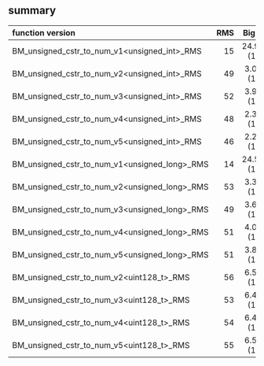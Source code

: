 
## summary

|function version       | RMS                  | Big O                      |
|:----------------------|---------------------:|:--------------------------:|
| BM_unsigned_cstr_to_num_v1<unsigned_int>_RMS | 15 | 24.90 (1) |
| BM_unsigned_cstr_to_num_v2<unsigned_int>_RMS | 49 | 3.05 (1) |
| BM_unsigned_cstr_to_num_v3<unsigned_int>_RMS | 52 | 3.92 (1) |
| BM_unsigned_cstr_to_num_v4<unsigned_int>_RMS | 48 | 2.31 (1) |
| BM_unsigned_cstr_to_num_v5<unsigned_int>_RMS | 46 | 2.28 (1) |
| BM_unsigned_cstr_to_num_v1<unsigned_long>_RMS | 14 | 24.55 (1) |
| BM_unsigned_cstr_to_num_v2<unsigned_long>_RMS | 53 | 3.36 (1) |
| BM_unsigned_cstr_to_num_v3<unsigned_long>_RMS | 49 | 3.66 (1) |
| BM_unsigned_cstr_to_num_v4<unsigned_long>_RMS | 51 | 4.00 (1) |
| BM_unsigned_cstr_to_num_v5<unsigned_long>_RMS | 51 | 3.87 (1) |
| BM_unsigned_cstr_to_num_v2<uint128_t>_RMS | 56 | 6.50 (1) |
| BM_unsigned_cstr_to_num_v3<uint128_t>_RMS | 53 | 6.44 (1) |
| BM_unsigned_cstr_to_num_v4<uint128_t>_RMS | 54 | 6.46 (1) |
| BM_unsigned_cstr_to_num_v5<uint128_t>_RMS | 55 | 6.51 (1) |

